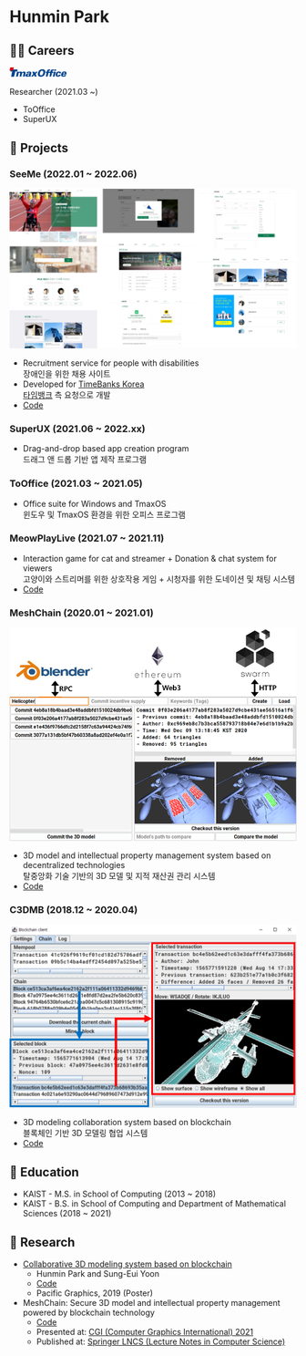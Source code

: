 # Hunmin Park

## 🧑‍💼 Careers

<a href="https://www.tmax.co.kr/tmaxoffice" target="_blank"><img src="images/TmaxOffice.png" width="100"></a>

Researcher (2021.03 ~)

- ToOffice
- SuperUX

## 🎨 Projects

### SeeMe (2022.01 ~ 2022.06)

![SeeMe](images/SeeMe.png)

- Recruitment service for people with disabilities  
  장애인을 위한 채용 사이트
- Developed for [TimeBanks Korea](http://www.timebanks.or.kr/)  
  [타임뱅크](http://www.timebanks.or.kr/) 측 요청으로 개발
- [Code](https://github.com/volunteer-project-1/volunteer_client)

### SuperUX (2021.06 ~ 2022.xx)

- Drag-and-drop based app creation program  
  드래그 앤 드롭 기반 앱 제작 프로그램

### ToOffice (2021.03 ~ 2021.05)

- Office suite for Windows and TmaxOS  
  윈도우 및 TmaxOS 환경을 위한 오피스 프로그램

### MeowPlayLive (2021.07 ~ 2021.11)

- Interaction game for cat and streamer + Donation & chat system for viewers  
  고양이와 스트리머를 위한 상호작용 게임 + 시청자를 위한 도네이션 및 채팅 시스템
- [Code](https://github.com/cheeeunahn/meowplaylive)

### MeshChain (2020.01 ~ 2021.01)

![MeshChain](images/MeshChain.png)

- 3D model and intellectual property management system based on decentralized technologies  
  탈중앙화 기술 기반의 3D 모델 및 지적 재산권 관리 시스템
- [Code](https://github.com/Avantgarde95/MeshChain-publish)

### C3DMB (2018.12 ~ 2020.04)

![C3DMB](images/C3DMB.png)

- 3D modeling collaboration system based on blockchain  
  블록체인 기반 3D 모델링 협업 시스템
- [Code](https://github.com/Avantgarde95/C3DMB)

## 🏫 Education
- KAIST - M.S. in School of Computing (2013 ~ 2018)
- KAIST - B.S. in School of Computing and Department of Mathematical Sciences (2018 ~ 2021)

## 📖 Research
- [Collaborative 3D modeling system based on blockchain](https://avantgarde95.github.io/C3DMB/)
  - Hunmin Park and Sung-Eui Yoon
  - [Code](https://github.com/Avantgarde95/C3DMB)
  - Pacific Graphics, 2019 (Poster)
- MeshChain: Secure 3D model and intellectual property management powered by blockchain technology
  - [Code](https://github.com/Avantgarde95/MeshChain-publish)
  - Presented at: [CGI (Computer Graphics International) 2021](http://www.cgs-network.org/cgi21/program/)
  - Published at: [Springer LNCS (Lecture Notes in Computer Science)](https://link.springer.com/chapter/10.1007/978-3-030-89029-2_40)
